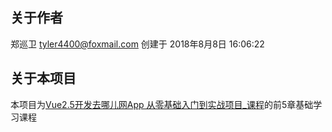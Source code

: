 ## 关于作者
郑巡卫
tyler4400@foxmail.com
创建于 2018年8月8日 16:06:22

## 关于本项目
本项目为[Vue2.5开发去哪儿网App 从零基础入门到实战项目_课程](https://coding.imooc.com/learn/list/203.html)的前5章基础学习课程



